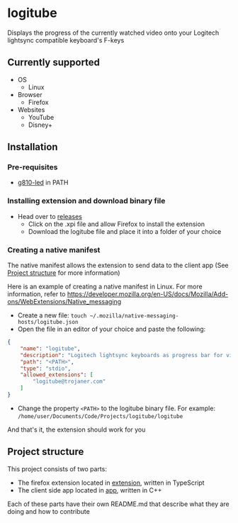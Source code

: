 # logitube
Displays the progress of the currently watched video onto your Logitech lightsync compatible keyboard's F-keys

## Currently supported
+ OS
  + Linux
+ Browser
  + Firefox
+ Websites
  + YouTube
  + Disney+

## Installation

### Pre-requisites
+ [g810-led](https://github.com/MatMoul/g810-led) in PATH

### Installing extension and download binary file
+ Head over to [releases](https://github.com/TrojanerHD/logitube/releases)
  + Click on the .xpi file and allow Firefox to install the extension
  + Download the logitube file and place it into a folder of your choice
 
### Creating a native manifest
The native manifest allows the extension to send data to the client app (See [Project structure](#project-structure) for more information)

Here is an example of creating a native manifest in Linux. For more information, refer to https://developer.mozilla.org/en-US/docs/Mozilla/Add-ons/WebExtensions/Native_messaging

+ Create a new file: `touch ~/.mozilla/native-messaging-hosts/logitube.json`
+ Open the file in an editor of your choice and paste the following:
```json
{
    "name": "logitube",
    "description": "Logitech lightsync keyboards as progress bar for videos",
    "path": "<PATH>",
    "type": "stdio",
    "allowed_extensions": [
        "logitube@trojaner.com"
    ]
}
```
+ Change the property `<PATH>` to the logitube binary file. For example: `/home/user/Documents/Code/Projects/logitube/logitube`

And that's it, the extension should work for you

## Project structure
This project consists of two parts:

+ The firefox extension located in [extension](https://github.com/TrojanerHD/logitube/blob/main/extension), written in TypeScript
+ The client side app located in [app](https://github.com/TrojanerHD/logitube/blob/main/app), written in C++

Each of these parts have their own README.md that describe what they are doing and how to contribute

